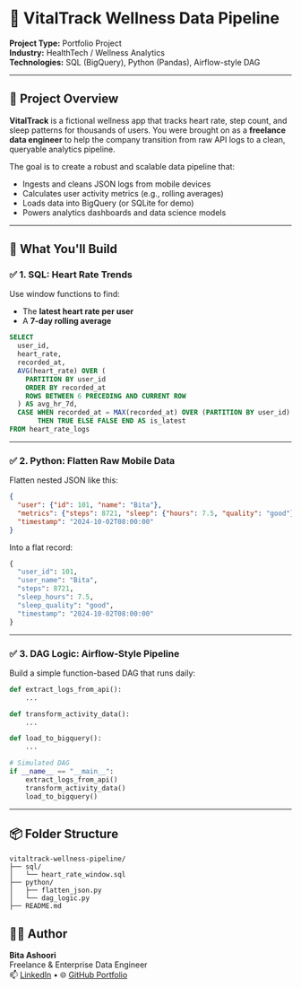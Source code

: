 # 📱 VitalTrack Wellness Data Pipeline

**Project Type:** Portfolio Project  
**Industry:** HealthTech / Wellness Analytics  
**Technologies:** SQL (BigQuery), Python (Pandas), Airflow-style DAG

---

## 🧠 Project Overview

**VitalTrack** is a fictional wellness app that tracks heart rate, step count, and sleep patterns for thousands of users. You were brought on as a **freelance data engineer** to help the company transition from raw API logs to a clean, queryable analytics pipeline.

The goal is to create a robust and scalable data pipeline that:
- Ingests and cleans JSON logs from mobile devices
- Calculates user activity metrics (e.g., rolling averages)
- Loads data into BigQuery (or SQLite for demo)
- Powers analytics dashboards and data science models

---

## 🚀 What You'll Build

### ✅ 1. SQL: Heart Rate Trends

Use window functions to find:
- The **latest heart rate per user**
- A **7-day rolling average**

```sql
SELECT
  user_id,
  heart_rate,
  recorded_at,
  AVG(heart_rate) OVER (
    PARTITION BY user_id
    ORDER BY recorded_at
    ROWS BETWEEN 6 PRECEDING AND CURRENT ROW
  ) AS avg_hr_7d,
  CASE WHEN recorded_at = MAX(recorded_at) OVER (PARTITION BY user_id)
       THEN TRUE ELSE FALSE END AS is_latest
FROM heart_rate_logs
```

---

### ✅ 2. Python: Flatten Raw Mobile Data

Flatten nested JSON like this:

```json
{
  "user": {"id": 101, "name": "Bita"},
  "metrics": {"steps": 8721, "sleep": {"hours": 7.5, "quality": "good"}},
  "timestamp": "2024-10-02T08:00:00"
}
```

Into a flat record:

```python
{
  "user_id": 101,
  "user_name": "Bita",
  "steps": 8721,
  "sleep_hours": 7.5,
  "sleep_quality": "good",
  "timestamp": "2024-10-02T08:00:00"
}
```

---

### ✅ 3. DAG Logic: Airflow-Style Pipeline

Build a simple function-based DAG that runs daily:

```python
def extract_logs_from_api():
    ...

def transform_activity_data():
    ...

def load_to_bigquery():
    ...

# Simulated DAG
if __name__ == "__main__":
    extract_logs_from_api()
    transform_activity_data()
    load_to_bigquery()
```

---

## 📦 Folder Structure

```
vitaltrack-wellness-pipeline/
├── sql/
│   └── heart_rate_window.sql
├── python/
│   ├── flatten_json.py
│   └── dag_logic.py
├── README.md
```

## 👩‍💻 Author

**Bita Ashoori**  
Freelance & Enterprise Data Engineer  
📫 [LinkedIn](https://www.linkedin.com/in/bashoori) • 🌐 [GitHub Portfolio](https://github.com/bashoori)